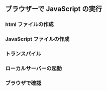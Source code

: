 ## ブラウザーで JavaScript の実行

### html ファイルの作成

### JavaScript ファイルの作成

### トランスパイル

### ローカルサーバーの起動

### ブラウザで確認
